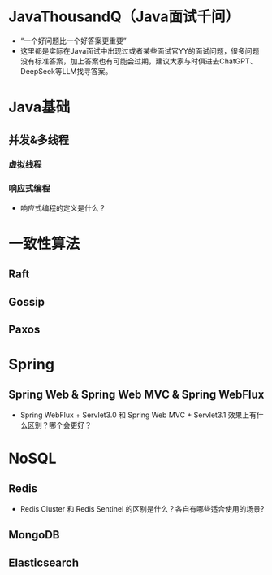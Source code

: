# JavaThousandQ（Java面试千问）
* “一个好问题比一个好答案更重要”
* 这里都是实际在Java面试中出现过或者某些面试官YY的面试问题，很多问题没有标准答案，加上答案也有可能会过期，建议大家与时俱进去ChatGPT、DeepSeek等LLM找寻答案。

# Java基础

## 并发&多线程
### 虚拟线程

### 响应式编程
* 响应式编程的定义是什么？


# 一致性算法

## Raft

## Gossip

## Paxos


# Spring
## Spring Web & Spring Web MVC & Spring WebFlux
* Spring WebFlux + Servlet3.0 和 Spring Web MVC + Servlet3.1 效果上有什么区别？哪个会更好？

# NoSQL
## Redis
* Redis Cluster 和 Redis Sentinel 的区别是什么？各自有哪些适合使用的场景?



## MongoDB

## Elasticsearch
